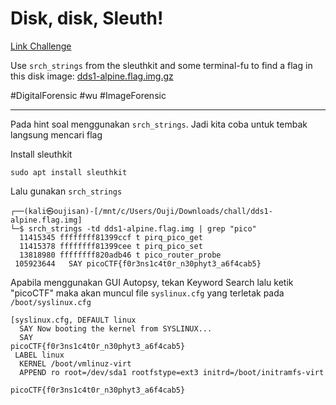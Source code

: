 # Disk, disk, Sleuth!
[Link Challenge](https://play.picoctf.org/practice/challenge/113)

Use `srch_strings` from the sleuthkit and some terminal-fu to find a flag in this disk image: [dds1-alpine.flag.img.gz](https://mercury.picoctf.net/static/626ea9c275fbd02dd3451b81f9c5e249/dds1-alpine.flag.img.gz)

#DigitalForensic #wu #ImageForensic 
___

Pada hint soal menggunakan `srch_strings`. Jadi kita coba untuk tembak langsung mencari flag 

Install sleuthkit
```
sudo apt install sleuthkit
```

Lalu gunakan `srch_strings` 
```
┌──(kali㉿oujisan)-[/mnt/c/Users/Ouji/Downloads/chall/dds1-alpine.flag.img]
└─$ srch_strings -td dds1-alpine.flag.img | grep "pico"
  11415345 ffffffff81399ccf t pirq_pico_get
  11415378 ffffffff81399cee t pirq_pico_set
  13818980 ffffffff820adb46 t pico_router_probe
 105923644   SAY picoCTF{f0r3ns1c4t0r_n30phyt3_a6f4cab5}
```

Apabila menggunakan GUI Autopsy, tekan Keyword Search lalu ketik "picoCTF" maka akan muncul file `syslinux.cfg` yang terletak pada `/boot/syslinux.cfg`
```
[syslinux.cfg, DEFAULT linux
  SAY Now booting the kernel from SYSLINUX...
  SAY 
picoCTF{f0r3ns1c4t0r_n30phyt3_a6f4cab5}
 LABEL linux
  KERNEL /boot/vmlinuz-virt
  APPEND ro root=/dev/sda1 rootfstype=ext3 initrd=/boot/initramfs-virt
```

```
picoCTF{f0r3ns1c4t0r_n30phyt3_a6f4cab5}
```